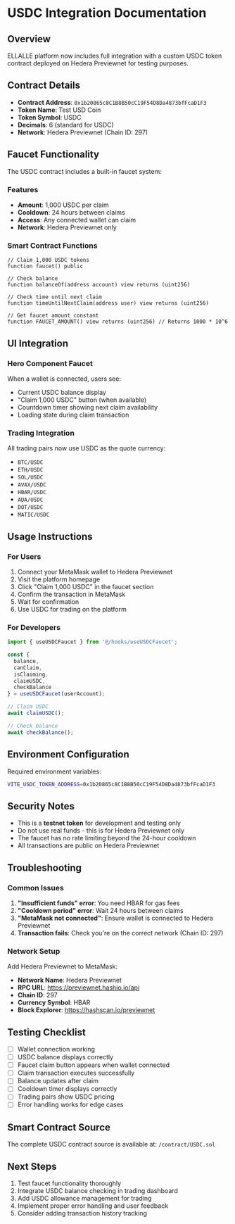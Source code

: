 # USDC Integration Documentation

## Overview
ELLALLE platform now includes full integration with a custom USDC token contract deployed on Hedera Previewnet for testing purposes.

## Contract Details
- **Contract Address**: `0x1b20865c8C1B8B50cC19F54D8Da4873bfFcaD1F3`
- **Token Name**: Test USD Coin
- **Token Symbol**: USDC
- **Decimals**: 6 (standard for USDC)
- **Network**: Hedera Previewnet (Chain ID: 297)

## Faucet Functionality
The USDC contract includes a built-in faucet system:

### Features
- **Amount**: 1,000 USDC per claim
- **Cooldown**: 24 hours between claims
- **Access**: Any connected wallet can claim
- **Network**: Hedera Previewnet only

### Smart Contract Functions
```solidity
// Claim 1,000 USDC tokens
function faucet() public

// Check balance
function balanceOf(address account) view returns (uint256)

// Check time until next claim
function timeUntilNextClaim(address user) view returns (uint256)

// Get faucet amount constant
function FAUCET_AMOUNT() view returns (uint256) // Returns 1000 * 10^6
```

## UI Integration

### Hero Component Faucet
When a wallet is connected, users see:
- Current USDC balance display
- "Claim 1,000 USDC" button (when available)
- Countdown timer showing next claim availability
- Loading state during claim transaction

### Trading Integration
All trading pairs now use USDC as the quote currency:
- `BTC/USDC`
- `ETH/USDC`
- `SOL/USDC`
- `AVAX/USDC`
- `HBAR/USDC`
- `ADA/USDC`
- `DOT/USDC`
- `MATIC/USDC`

## Usage Instructions

### For Users
1. Connect your MetaMask wallet to Hedera Previewnet
2. Visit the platform homepage
3. Click "Claim 1,000 USDC" in the faucet section
4. Confirm the transaction in MetaMask
5. Wait for confirmation
6. Use USDC for trading on the platform

### For Developers
```typescript
import { useUSDCFaucet } from '@/hooks/useUSDCFaucet';

const { 
  balance, 
  canClaim, 
  isClaiming,
  claimUSDC,
  checkBalance 
} = useUSDCFaucet(userAccount);

// Claim USDC
await claimUSDC();

// Check balance
await checkBalance();
```

## Environment Configuration
Required environment variables:
```bash
VITE_USDC_TOKEN_ADDRESS=0x1b20865c8C1B8B50cC19F54D8Da4873bfFcaD1F3
```

## Security Notes
- This is a **testnet token** for development and testing only
- Do not use real funds - this is for Hedera Previewnet only
- The faucet has no rate limiting beyond the 24-hour cooldown
- All transactions are public on Hedera Previewnet

## Troubleshooting

### Common Issues
1. **"Insufficient funds" error**: You need HBAR for gas fees
2. **"Cooldown period" error**: Wait 24 hours between claims
3. **"MetaMask not connected"**: Ensure wallet is connected to Hedera Previewnet
4. **Transaction fails**: Check you're on the correct network (Chain ID: 297)

### Network Setup
Add Hedera Previewnet to MetaMask:
- **Network Name**: Hedera Previewnet
- **RPC URL**: https://previewnet.hashio.io/api
- **Chain ID**: 297
- **Currency Symbol**: HBAR
- **Block Explorer**: https://hashscan.io/previewnet

## Testing Checklist
- [ ] Wallet connection working
- [ ] USDC balance displays correctly
- [ ] Faucet claim button appears when wallet connected
- [ ] Claim transaction executes successfully
- [ ] Balance updates after claim
- [ ] Cooldown timer displays correctly
- [ ] Trading pairs show USDC pricing
- [ ] Error handling works for edge cases

## Smart Contract Source
The complete USDC contract source is available at:
`/contract/USDC.sol`

## Next Steps
1. Test faucet functionality thoroughly
2. Integrate USDC balance checking in trading dashboard
3. Add USDC allowance management for trading
4. Implement proper error handling and user feedback
5. Consider adding transaction history tracking
